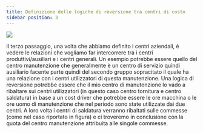 ```yaml
---
title: Definizione delle logiche di reversione tra centri di costo
sidebar position: 3
---
```

![](/img/it-it/controlling/definition-logic.png)

Il terzo passaggio, una volta che abbiamo definito i centri aziendali, è vedere le relazioni che vogliamo far intercorrere tra i centri produttivi/ausiliari e i centri generali. Un esempio potrebbe essere quello del centro manutenzione che generalmente è un centro di servizio quindi ausiliario facente parte quindi del secondo gruppo sopracitato il quale ha una relazione con i centri utilizzatori di questa manutenzione. Una logica di reversione potrebbe essere che il mio centro di manutenzione lo vado a ribaltare sui centri utilizzatori (in questo caso centro tornitura e centro saldatura) in base a un cost driver che potrebbe essere le ore macchina o le ore uomo di manutenzione che nel periodo sono state utilizzate dai due centri. A loro volta i centri di saldatura verranno ribaltati sulle commesse (come nel caso riportato in figura) e ci troveremo in conclusione con la quota del centro manutenzione attribuita alle singole commesse.